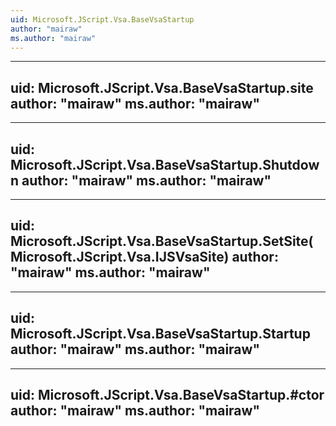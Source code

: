 ```yaml
---
uid: Microsoft.JScript.Vsa.BaseVsaStartup
author: "mairaw"
ms.author: "mairaw"
---
```


---
uid: Microsoft.JScript.Vsa.BaseVsaStartup.site
author: "mairaw"
ms.author: "mairaw"
---

---
uid: Microsoft.JScript.Vsa.BaseVsaStartup.Shutdown
author: "mairaw"
ms.author: "mairaw"
---

---
uid: Microsoft.JScript.Vsa.BaseVsaStartup.SetSite(Microsoft.JScript.Vsa.IJSVsaSite)
author: "mairaw"
ms.author: "mairaw"
---

---
uid: Microsoft.JScript.Vsa.BaseVsaStartup.Startup
author: "mairaw"
ms.author: "mairaw"
---

---
uid: Microsoft.JScript.Vsa.BaseVsaStartup.#ctor
author: "mairaw"
ms.author: "mairaw"
---
